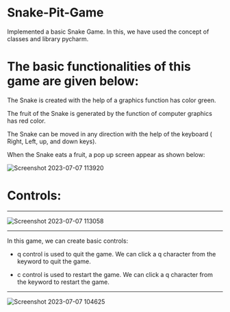 # Snake-Pit-Game

Implemented a basic Snake Game. In this, we have used the concept of classes and library pycharm.

# The basic functionalities of this game are given below:


 The Snake is created with the help of a graphics function has color green.
 
 The fruit of the Snake is generated by the  function of computer graphics has red color.
 
 The Snake can be moved in any direction with the help of the keyboard ( Right, Left, up, and down keys).
 
 When the Snake eats a fruit, a pop up screen appear as shown below:

 ![Screenshot 2023-07-07 113920](https://github.com/Beyound3d/Snake-2D-Game/assets/129869652/b01a1c7a-311a-4d51-b1c1-09e646fdb60d)


 # Controls:
 
<hr>

 ![Screenshot 2023-07-07 113058](https://github.com/Beyound3d/Snake-2D-Game/assets/129869652/9fc50f49-a344-4507-9158-625b02bf0675)

 <hr>
 
 In this game, we can create basic controls:
 
*  q control is used to quit the game. We can click a q character from the keyword to quit the game.
 
*  c control is used to restart the game. We can click a q character from the keyword to restart the game.

 
 <hr>
 
![Screenshot 2023-07-07 104625](https://github.com/Beyound3d/Snake-2D-Game/assets/129869652/eb81d64a-eb11-4d0e-9ecf-8ecbf3ceb434)
